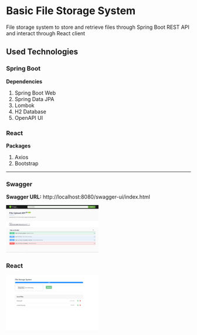 # Basic File Storage System
File storage system to store and retrieve files through Spring Boot REST API and interact through React client

## Used Technologies

### Spring Boot
**Dependencies**
1. Spring Boot Web
2. Spring Data JPA
3. Lombok
4. H2 Database
5. OpenAPI UI

### React
**Packages**
1. Axios
2. Bootstrap

___

### Swagger

**Swagger URL:** http://localhost:8080/swagger-ui/index.html

<img src="https://github.com/emirhansisman/file-storage-system/blob/main/images/swagger-ui.png" alt="Swagger UI" width="50%" height="50%"/>

### React

<img src="https://github.com/emirhansisman/file-storage-system/blob/main/images/react-client-ui.png" alt="React Client" width="50%" height="50%"/>
